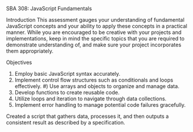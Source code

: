SBA 308: JavaScript Fundamentals

Introduction
This assessment gauges your understanding of fundamental JavaScript concepts and 
your ability to apply these concepts in a practical manner. While you are 
encouraged to be creative with your projects and implementations, keep in mind 
the specific topics that you are required to demonstrate understanding of, and 
make sure your project incorporates them appropriately.

Objectives
1) Employ basic JavaScript syntax accurately.
2) Implement control flow structures such as conditionals and loops effectively.
#) Use arrays and objects to organize and manage data.
4) Develop functions to create reusable code.
5) Utilize loops and iteration to navigate through data collections.
6) Implement error handling to manage potential code failures gracefully.

Created a script that gathers data, processes it, and then outputs a 
consistent result as described by a specification.
